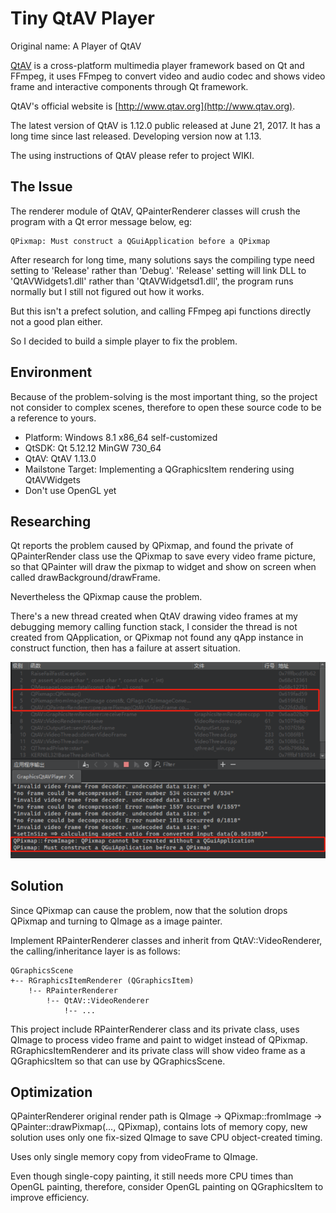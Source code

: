 # Tiny QtAV Player

Original name: A Player of QtAV

[QtAV](https://github.com/wang-bin/QtAV) is a cross-platform multimedia player framework based on Qt and FFmpeg, it uses FFmpeg to convert video and audio codec and shows video frame and interactive components through Qt framework. 

QtAV's official website is [http://www.qtav.org](http://www.qtav.org).

The latest version of QtAV is 1.12.0 public released at June 21, 2017. It has a long time since last released. Developing version now at 1.13.

The using instructions of QtAV please refer to project WIKI.

## The Issue

The renderer module of QtAV, QPainterRenderer classes will crush the program with a Qt error message below, eg:

``` text
QPixmap: Must construct a QGuiApplication before a QPixmap
```

After research for long time, many solutions says the compiling type need setting to 'Release' rather than 'Debug'. 'Release' setting will link DLL to 'QtAVWidgets1.dll' rather than 'QtAVWidgetsd1.dll', the program runs normally but I still not figured out how it works.

But this isn't a prefect solution, and calling FFmpeg api functions directly not a good plan either.

So I decided to build a simple player to fix the problem.

## Environment

Because of the problem-solving is the most important thing, so the project not consider to complex scenes, therefore to open these source code to be a reference to yours.

* Platform: Windows 8.1 x86_64 self-customized
* QtSDK: Qt 5.12.12 MinGW 730_64
* QtAV: QtAV 1.13.0
* Mailstone Target: Implementing a QGraphicsItem rendering using QtAVWidgets
* Don't use OpenGL yet

## Researching

Qt reports the problem caused by QPixmap, and found the private of QPainterRender class use the QPixmap to save every video frame picture, so that QPainter will draw the pixmap to widget and show on screen when called drawBackground/drawFrame.

Nevertheless the QPixmap cause the problem.

There's a new thread created when QtAV drawing video frames at my debugging memory calling function stack, I consider the thread is not created from QApplication, or QPixmap not found any qApp instance in construct function, then has a failure at assert situation.

![image-20220815002233197](../../data/github/image-20220815002233197.png)

## Solution

Since QPixmap can cause the problem, now that the solution drops QPixmap and turning to QImage as a image painter.

Implement RPainterRenderer classes and inherit from QtAV::VideoRenderer, the calling/inheritance layer is as follows:

```text
QGraphicsScene
+-- RGraphicsItemRenderer (QGraphicsItem)
    !-- RPainterRenderer
        !-- QtAV::VideoRenderer
            !-- ...
```

This project include RPainterRenderer class and its private class, uses QImage to process video frame and paint to widget instead of QPixmap. RGraphicsItemRenderer and its private class will show video frame as a QGraphicsItem so that can use by QGraphicsScene.

## Optimization

QPainterRenderer original render path is QImage -> QPixmap::fromImage -> QPainter::drawPixmap(..., QPixmap), contains lots of memory copy, new solution uses only one fix-sized QImage to save CPU object-created timing.

Uses only single memory copy from videoFrame to QImage.

Even though single-copy painting, it still needs more CPU times than OpenGL painting, therefore, consider OpenGL painting on QGraphicsItem to improve efficiency.
